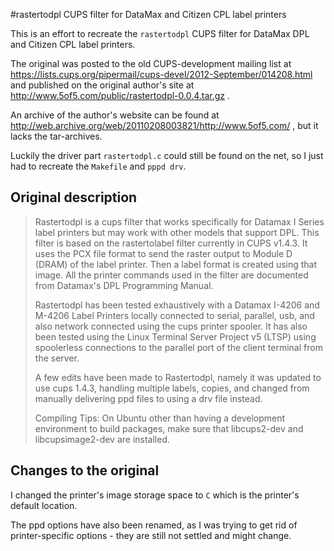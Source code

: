 #rastertodpl CUPS filter for DataMax and Citizen CPL label printers

This is an effort to recreate the `rastertodpl` CUPS filter for DataMax DPL and Citizen CPL label printers.

The original was posted to the old CUPS-development mailing list at https://lists.cups.org/pipermail/cups-devel/2012-September/014208.html and published on the original author's site at  http://www.5of5.com/public/rastertodpl-0.0.4.tar.gz .

An archive of the author's website can be found at http://web.archive.org/web/20110208003821/http://www.5of5.com/ , but it lacks the tar-archives.

Luckily the driver part `rastertodpl.c` could still be found on the net, so I just had to recreate the `Makefile` and `pppd drv`.

## Original description

 > Rastertodpl is a cups filter that works specifically for Datamax I Series label printers but may work with other models that support DPL. This filter is based on the rastertolabel filter currently in CUPS v1.4.3. It uses the PCX file format to send the raster output to Module D (DRAM) of the label printer. Then a label format is created using that image. All the printer commands used in the filter are documented from Datamax's DPL Programming Manual.
> 
 > Rastertodpl has been tested exhaustively with a Datamax I-4206 and M-4206 Label Printers locally connected to serial, parallel, usb, and also network connected using the cups printer spooler. It has also been tested using the Linux Terminal Server Project v5 (LTSP) using spoolerless connections to the parallel port of the client terminal from the server.
> 
> A few edits have been made to Rastertodpl, namely it was updated to use cups 1.4.3, handling multiple labels, copies, and changed from manually delivering ppd files to using a drv file instead.
> 
> Compiling Tips: On Ubuntu other than having a development environment to build packages, make sure that libcups2-dev and libcupsimage2-dev are installed.

## Changes to the original

I changed the printer's image storage space to `C` which is the printer's default location.

The ppd options have also been renamed, as I was trying to get rid of printer-specific options - they are still not settled and might change.
